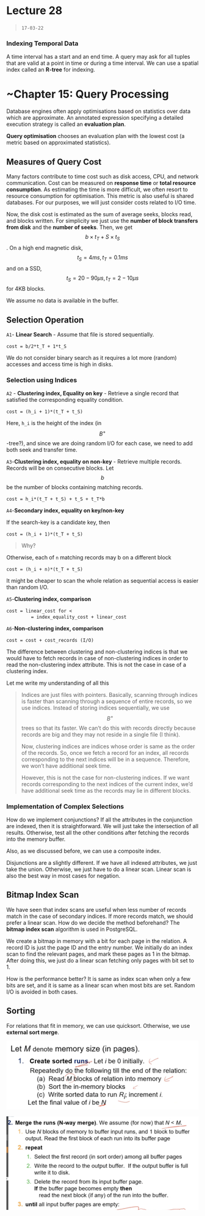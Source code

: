 # Lecture 28

> `17-03-22`

### Indexing Temporal Data

A time interval has a start and an end time. A query may ask for all tuples that are valid at a point in time or during a time interval. We can use a spatial index called an **R-tree** for indexing.

# ~Chapter 15: Query Processing

Database engines often apply optimisations based on statistics over data which are approximate. An annotated expression specifying a detailed execution strategy is called an **evaluation plan**. 

**Query optimisation** chooses an evaluation plan with the lowest cost (a metric based on approximated statistics). 

## Measures of Query Cost

Many factors contribute to time cost such as disk access, CPU, and network communication. Cost can be measured on **response time** or **total resource consumption**. As estimating the time is more difficult, we often resort to resource consumption for optimisation. This metric is also useful is shared databases. For our purposes, we will just consider costs related to I/O time. 

Now, the disk cost is estimated as the sum of average seeks, blocks read, and blocks written. For simplicity we just use the **number of block transfers from disk** and the **number of seeks**. Then, we get $$b \times t_T + S\times t_S$$. On a high end magnetic disk, $$t_S = 4ms, t_T = 0.1ms$$ and on a SSD, $$t_S = 20-90\mu s, t_T = 2-10 \mu s$$ for 4KB blocks.  

We assume no data is available in the buffer.

## Selection Operation

`A1`- **Linear Search** - Assume that file is stored sequentially. 

```
cost = b/2*t_T + 1*t_S
```

We do not consider binary search as it requires a lot more (random) accesses and access time is high in disks.

### Selection using Indices

`A2` - **Clustering index, Equality on key** - Retrieve a single record that satisfied the corresponding equality condition. 

```
cost = (h_i + 1)*(t_T + t_S)
```

Here, `h_i` is the height of the index (in $$B^+$$-tree?), and since we are doing random I/O for each case, we need to add both seek and transfer time.

`A3`-**Clustering index, equality on non-key** - Retrieve multiple records. Records will be on consecutive blocks. Let $$b$$ be the number of blocks containing matching records.

```
cost = h_i*(t_T + t_S) + t_S + t_T*b
```

`A4`-**Secondary index, equality on key/non-key**

If the search-key is a candidate key, then

```
cost = (h_i + 1)*(t_T + t_S)
```

> Why?

Otherwise, each of `n` matching records may b on a different block

```
cost = (h_i + n)*(t_T + t_S)
```

It might be cheaper to scan the whole relation as sequential access is easier than random I/O.

`A5`-**Clustering index, comparison**

```
cost = linear_cost for <
		 = index_equality_cost + linear_cost
```

`A6`-**Non-clustering index, comparison**

```
cost = cost + cost_records (I/O)
```

The difference between clustering and non-clustering indices is that we would have to fetch records in case of non-clustering indices in order to read the non-clustering index attribute. This is not the case in case of a clustering index.

Let me write my understanding of all this

>Indices are just files with pointers. Basically, scanning through indices is faster than scanning through a sequence of entire records, so we use indices. Instead of storing indices sequentially, we use $$B^+$$ trees so that its faster. We can’t do this with records directly because records are big and they may not reside in a single file (I think).
>
>Now, clustering indices are indices whose order is same as the order of the records. So, once we fetch a record for an index, all records corresponding to the next indices will be in a sequence. Therefore, we won’t have additional seek time.
>
>However, this is not the case for non-clustering indices. If we want records corresponding to the next indices of the current index, we’d have additional seek time as the records may lie in different blocks.

### Implementation of Complex Selections

How do we implement conjunctions? If all the attributes in the conjunction are indexed, then it is straightforward. We will just take the intersection of all results. Otherwise, test all the other conditions after fetching the records into the memory buffer.

Also, as we discussed before, we can use a composite index. 

Disjunctions are a slightly different. If we have all indexed attributes, we just take the union. Otherwise, we just have to do a linear scan. Linear scan is also the best way in most cases for negation.

## Bitmap Index Scan

We have seen that index scans are useful when less number of records match in the case of secondary indices. If more records match, we should prefer a linear scan. How do we decide the method beforehand? The **bitmap index scan** algorithm is used in PostgreSQL. 

We create a bitmap in memory with a bit for each page in the relation. A record ID is just the page ID and the entry number. We initially do an index scan to find the relevant pages, and mark these pages as 1 in the bitmap. After doing this, we just do a linear scan fetching only pages with bit set to 1. 

How is the performance better? It is same as index scan when only a few bits are set, and it is same as a linear scan when most bits are set. Random I/O is avoided in both cases.

## Sorting

For relations that fit in memory, we can use quicksort. Otherwise, we use **external sort merge**. 

![image-20220407235807034](assets/image-20220407235807034.png)

![image-20220407235757873](assets/image-20220407235757873.png)